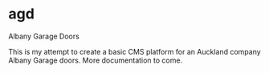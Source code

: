 # agd
Albany Garage Doors

This is my attempt to create a basic CMS platform for an Auckland company Albany Garage doors. More documentation to come.
